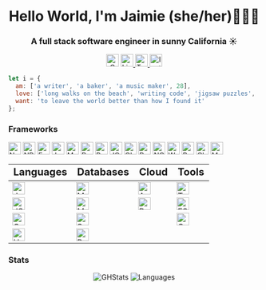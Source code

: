 <h1 align='center'>
  Hello World, I'm Jaimie (she/her)👩🏻‍💻
</h1>

<h3 align='center'>
  A full stack software engineer in sunny California &#9728;&#65039;
</h3>

<p align="center">
    <a href="mailto:pbandjaimie@gmail.com"><img height="25" alt="Gmail" src="https://img.shields.io/badge/gmail-D14836?style=for-the-badge&logo=gmail&logoColor=white" /></a>
  </a>
  <a href="https://www.linkedin.com/in/jaimiediemer/">
    <img height="25" alt="LinkedIn" src="https://img.shields.io/badge/linkedin-%230077B5.svg?&style=for-the-badge&logo=linkedin&logoColor=white" />
  </a>
  <a href="https://twitter.com/dayumjam"><img height="25" alt="Twitter" src="https://img.shields.io/badge/twitter-1DA1F2?style=for-the-badge&logo=twitter&logoColor=white" />
  </a>
  <a href="https://instagram.com/dayumjam">
    <img height="25" alt="Instagram" src="https://img.shields.io/badge/instagram-%23E4405F.svg?&style=for-the-badge&logo=instagram&logoColor=white" />
  </a>
</p>

```javascript
let i = {
  am: ['a writer', 'a baker', 'a music maker', 28],
  love: ['long walks on the beach', 'writing code', 'jigsaw puzzles', 'reading', 'true crime', 'calling my mom'],
  want: 'to leave the world better than how I found it'
};
```

<h3>Frameworks</h3>
<p>
  <img height="25" alt="Node" src="https://img.shields.io/badge/Node.js-43853D?style=for-the-badge&logo=node.js&logoColor=white" />
  <img height="25" alt="NPM" src="https://img.shields.io/badge/npm-CB3837?style=for-the-badge&logo=npm&logoColor=white" />
  <img height="25" alt="Express" src="https://img.shields.io/badge/Express.js-000000?style=for-the-badge&logo=express&logoColor=white" />
  <img height="25" alt="Jest" src="https://img.shields.io/badge/Jest-C21325?style=for-the-badge&logo=jest&logoColor=white" />
  <img height="25" alt="Markdown" src="https://img.shields.io/badge/Markdown-000000?style=for-the-badge&logo=markdown&logoColor=white" />
  <img height="25" alt="React" src="https://img.shields.io/badge/React-20232A?style=for-the-badge&logo=react&logoColor=61DAFB" />
  <img height="25" alt="Redux" src="https://img.shields.io/badge/Redux-593D88?style=for-the-badge&logo=redux&logoColor=white" />
  <img height="25" alt="JQuery" src="https://img.shields.io/badge/jQuery-0769AD?style=for-the-badge&logo=jquery&logoColor=white" />
  <img height="25" alt="GIT" src="https://img.shields.io/badge/Git-F05032?style=for-the-badge&logo=git&logoColor=white" />
  <img height="25" alt="Postman" src="https://img.shields.io/badge/Postman-FF6C37?style=for-the-badge&logo=Postman&logoColor=white" />
  <img height="25" alt="NGINX" src="https://img.shields.io/badge/Nginx-009639?style=for-the-badge&logo=nginx&logoColor=white" />
  <img height="25" alt="Webpack" src="https://img.shields.io/badge/Webpack-8DD6F9?style=for-the-badge&logo=Webpack&logoColor=white" />
  <img height="25" alt="Babel" src="https://img.shields.io/badge/Babel-F9DC3E?style=for-the-badge&logo=babel&logoColor=white" />
  <img height="25" alt="Chai" src="https://img.shields.io/badge/chai-A30701?style=for-the-badge&logo=chai&logoColor=white" />
    <img height="25" alt="Mocha" src="https://img.shields.io/badge/Mocha-8D6748?style=for-the-badge&logo=Mocha&logoColor=white" />
</p>

<table>
  <theader>
    <td align="center" style="font-size:1.25em"><b>Languages</b></td>
    <td align="center" style="font-size:1.25em"><b>Databases</b></td>
    <td align="center" style="font-size:1.25em"><b>Cloud</b></td>
    <td align="center" style="font-size:1.25em"><b>Tools</b></td>
  </theader>
  <tbody>
    <tr>
      <td id="languages">
        <img height="25" alt="JavaScript" src="https://img.shields.io/badge/JavaScript-323330?style=for-the-badge&logo=javascript&logoColor=F7DF1E" />
      </td>
      <td id="databases">
        <img height="25" alt="MongoDB" src="https://img.shields.io/badge/MongoDB-4EA94B?style=for-the-badge&logo=mongodb&logoColor=white" />
      </td>
      <td id="cloud">
        <img height="25" alt="AWS" src="https://img.shields.io/badge/Amazon_AWS-000?style=for-the-badge&logo=amazonaws&logoColor=white" />
      </td>
      <td id="tools">
        <img height="25" alt="Trello" src="https://img.shields.io/badge/Trello-0052CC?style=for-the-badge&logo=trello&logoColor=white" />
      </td>
    <tr>
        <td id="languages">
        <img height="25" alt="JSON" src="https://img.shields.io/badge/json-5E5C5C?style=for-the-badge&logo=json&logoColor=white" />
      </td>
      <td id="databases">
        <img height="25" alt="MySQL" src="https://img.shields.io/badge/MySQL-00000F?style=for-the-badge&logo=mysql&logoColor=white" />
      </td>
      <td id="cloud">
        <img height="25" alt="Replit" src="https://img.shields.io/badge/replit-667881?style=for-the-badge&logo=replit&logoColor=white" />
      </td>
      <td id="tools">
        <img height="25" alt="ESLint" src="https://img.shields.io/badge/eslint-3A33D1?style=for-the-badge&logo=eslint&logoColor=white" />
      </td>
    </tr>
    <tr>
      <td id="languages">
        <img height="25" alt="CSS" src="https://img.shields.io/badge/CSS-239120?&style=for-the-badge&logo=css3&logoColor=white" />
      </td>
      <td id="databases">
        <img height="25" alt="SQLite" src="https://img.shields.io/badge/SQLite-07405E?style=for-the-badge&logo=sqlite&logoColor=white" />
      </td>
      <td>
        &nbsp;
      </td>
      <td id="tools">
        <img height="25" alt="Canva" src="https://img.shields.io/badge/Canva-%2300C4CC.svg?&style=for-the-badge&logo=Canva&logoColor=white" />
      </td>
    </tr>
    <tr>
      <td id="languages">
        <img height="25" alt="HTML" src="https://img.shields.io/badge/HTML5-E34F26?style=for-the-badge&logo=html5&logoColor=white" />
      </td>
      <td id="databases">
        <img height="25" alt="Postgres" src="https://img.shields.io/badge/PostgreSQL-316192?style=for-the-badge&logo=postgresql&logoColor=white" />
      </td>
      <td>
        &nbsp;
      </td>
      <td>
        &nbsp;
      </td>
    </tr>
   </tbody>
</table>

<h3>Stats</h3>
<p align="center">
  <img alt="GHStats" src="https://github-readme-stats.vercel.app/api?username=pbandjaimie"/>
  <img alt="Languages" src="https://github-readme-stats.vercel.app/api/top-langs/?username=pbandjaimie" />
</p>

<!--
## What I'm working on
- <a href="https://matthewsaxe.com">matthewsaxe.com</a> - My personal site
- <a href="https://github.com/mattsaxe17/breezyjs">breezyjs</a> - A javascript utility library making everyday tasks a breeze
- <a href="https://github.com/mattsaxe17/barnyardjs">barnyardjs</a> - An open-source, (incredibly) customizable rich text editor for the open web
- <a href="http://www.idealstrengthcalculator.com/">Ideal Strength Caclulator</a> - An easy way to discover your strength
-->
<!--
**PBandJaimie/PBandJaimie** is a ✨ _special_ ✨ repository because its `README.md` (this file) appears on your GitHub profile.

Here are some ideas to get you started:

- 🔭 I’m currently working on ...
- 🌱 I’m currently learning ...
- 👯 I’m looking to collaborate on ...
- 🤔 I’m looking for help with ...
- 💬 Ask me about ...
- 📫 How to reach me: ...
- 😄 Pronouns: ...
- ⚡ Fun fact: ...
-->
